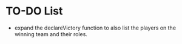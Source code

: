 # TO-DO List
- expand the declareVictory function to also list the players on the winning team
  and their roles.
